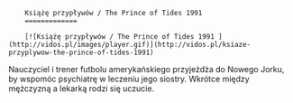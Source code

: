 
        Książę przypływów / The Prince of Tides 1991 
        =============
        
        [![Książę przypływów / The Prince of Tides 1991 ](http://vidos.pl/images/player.gif)](http://vidos.pl/ksiaze-przyplywow-the-prince-of-tides-1991)
        
        
 Nauczyciel i trener futbolu amerykańskiego przyjeżdża do Nowego Jorku, by wspomóc psychiatrę w leczeniu jego siostry. Wkrótce między mężczyzną a lekarką rodzi się uczucie.
    